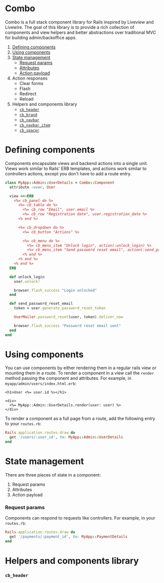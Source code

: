 # Combo

Combo is a full stack component library for Rails inspired by Liveview and Livewire. The goal of this library is to
provide a rich collection of components and view helpers and better abstractions over traditional MVC for building
admin/backoffice apps.

1. [Defining components](#defining-components)
2. [Using components](#using-components)
3. [State management](#state-management)
   - [Request params](#request-params)
   - [Attributes](#attributes)
   - [Action payload](#action-payload)
4. Action responses
   - Clear forms
   - Flash
   - Redirect
   - Reload
5. Helpers and components library
   - [`cb_header`](#cb_header)
   - [`cb_brand`](#cb_brand)
   - [`cb_navbar`](#cb_navbar)
   - [`cb_navbar_item`](#cb_navbar_item)
   - [`cb_spacer`](#cb_spacer)

# Defining components

Components encapsulate views and backend actions into a single unit. Views work similar to Rails' ERB templates, and
actions work similar to controllers actions, except you don't have to add a route entry.

```ruby
class MyApp::Admin::UserDetails < Combo::Component
  attribute :user, User

  view <<~ERB
    <%= cb_panel do %>
      <%= cb_table do %>
        <%= cb_row "Email", user.email %>
        <%= cb_row "Registration date", user.registration_date %>
      <% end %>

      <%= cb_dropdown do %>
        <%= cb_button "Actions" %>

        <%= cb_menu do %>
          <%= cb_menu_item "Unlock login", action(:unlock_login) %>
          <%= cb_menu_item "Send password reset email", action(:send_password_reset_email) %>
        <% end %>
      <% end %>
    <% end %>
  ERB

  def unlock_login
    user.unlock!

    browser.flash_success "Login unlocked"
  end

  def send_password_reset_email
    token = user.generate_password_reset_token

    UserMailer.password_reset(user, token).deliver_now

    browser.flash_success "Password reset email sent"
  end
end
```

# Using components

You can use components by either rendering them in a regular rails view or mounting them in a route. To render a
component in a view call the `render` method passing the component and attributes. For example, in
`myapp/admin/users/index.html.erb`:

```erb
<h1>User <%= user.id %></h1>

<div>
  <%= MyApp::Admin::UserDetails.render(user: user) %>
</div>
```

To render a component as a full page from a route, add the following entry to your `routes.rb`:

```ruby
Rails.application.routes.draw do
  get '/users/:user_id', to: MyApp::Admin::UserDetails
end
```

# State management

There are three pieces of state in a component:

1. Request params
2. Attributes
3. Action payload

### Request params

Components can respond to requests like controllers. For example, in your `routes.rb`:

```ruby
Rails.application.routes.draw do
  get '/payments/:payment_id', to: MyApp::PaymentDetails
end
```

# Helpers and components library

### `cb_header`
